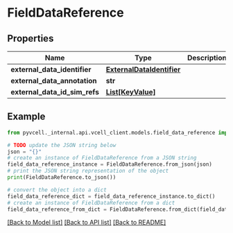 # FieldDataReference

## Properties

| Name                          | Type                                                    | Description | Notes      |
| ----------------------------- | ------------------------------------------------------- | ----------- | ---------- |
| **external_data_identifier**  | [**ExternalDataIdentifier**](ExternalDataIdentifier.md) |             | [optional] |
| **external_data_annotation**  | **str**                                                 |             | [optional] |
| **external_data_id_sim_refs** | [**List[KeyValue]**](KeyValue.md)                       |             | [optional] |

## Example

```python
from pyvcell._internal.api.vcell_client.models.field_data_reference import FieldDataReference

# TODO update the JSON string below
json = "{}"
# create an instance of FieldDataReference from a JSON string
field_data_reference_instance = FieldDataReference.from_json(json)
# print the JSON string representation of the object
print(FieldDataReference.to_json())

# convert the object into a dict
field_data_reference_dict = field_data_reference_instance.to_dict()
# create an instance of FieldDataReference from a dict
field_data_reference_from_dict = FieldDataReference.from_dict(field_data_reference_dict)
```

[[Back to Model list]](../README.md#documentation-for-models) [[Back to API list]](../README.md#documentation-for-api-endpoints) [[Back to README]](../README.md)
